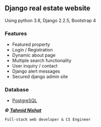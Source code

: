 ## Django real estate website
Using python 3.8, Django 2.2.5, Bootstrap 4
### Features
- Featured property
- Login / Registration
- Dynamic about page
- Multiple search functionality
- User inquiry / contact
- Django alert messages    
- Secured django admin site

### Database
- [PostgreSQL](https://www.postgresql.org/)


___&copy; [Tahmid Nishat](http://tahmid-ni7.github.io/portfolio)___

`Full-stack web developer & CS Engineer`
